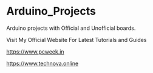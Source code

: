 # Arduino_Projects
Arduino projects with Official and Unofficial boards.

Visit My Official Website For Latest Tutorials and Guides

https://www.pcweek.in

https://www.technova.online

